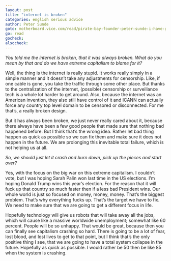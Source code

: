 ```yaml
---
layout: post
title: "internet is broken"
categories: english serious advice
author: Peter Sunde
goto: motherboard.vice.com/read/pirate-bay-founder-peter-sunde-i-have-given-up
go: read
gocheck:
alsocheck:
---
```

_You told me the internet is broken, that it was always broken. What do you mean by that and do we have extreme capitalism to blame for it?_ 


Well, the thing is the internet is really stupid. It works really simply in a simple manner and it doesn’t take any adjustments for censorship. Like, if one cable is gone, you take the traffic through some other place. But thanks to the centralization of the internet, (possible) censorship or surveillance tech is a whole lot harder to get around. Also, because the internet was an American invention, they also still have control of it and ICANN can actually force any country top level domain to be censored or disconnected. For me that’s, a really broken design.


But it has always been broken, we just never really cared about it, because there always have been a few good people that made sure that nothing bad happened before. But I think that’s the wrong idea. Rather let bad thing happen as quick as possible so we can fix them and make sure it does not happen in the future. We are prolonging this inevitable total failure, which is not helping us at all.


_So, we should just let it crash and burn down, pick up the pieces and start over?_


Yes, with the focus on the big war on this extreme capitalism. I couldn’t vote, but I was hoping Sarah Palin won last time in the US elections. I’m hoping Donald Trump wins this year’s election. For the reason that it will fuck up that country so much faster then if a less bad President wins. Our whole world is just so focused on money, money, money. That’s the biggest problem. That’s why everything fucks up. That’s the target we have to fix. We need to make sure that we are going to get a different focus in life.


Hopefully technology will give us robots that will take away all the jobs, which will cause like a massive worldwide unemployment; somewhat like 60 percent. People will be so unhappy. That would be great, because then you can finally see capitalism crashing so hard. There is going to be a lot of fear, lost blood, and lost lives to get to that point, but I think that’s the only positive thing I see, that we are going to have a total system collapse in the future. Hopefully as quick as possible. I would rather be 50 then be like 85 when the system is crashing.
